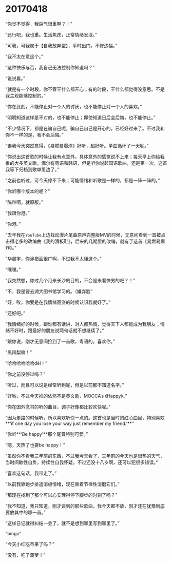 # 20170418

“你觉不觉得，我戾气很重啊？！”

“还行吧，我也重。生活焦虑，正常情绪发泄。”

“可我，可我属于【自我放弃型】，平时出门，不修边幅。”

“我不太在意这个。”

“这种快乐与否，我自己无法控制你知道吗？”

“说说看。”

“就是有一个时段，你不管干什么都开心；有的时段，干什么都觉得没意思。不是我主观能够控制的。”

“你在此刻，不能停止对一个人的讨厌，也不能停止对一个人的喜欢。”

“明明知道这样是不对的，也不能停止；即使知道日后会后悔，也不能停止。”

“不少情况下，都是在骗自己呢，骗自己自己是开心的，已经好过来了。不过我和你不一样的是，我不会后悔。”

“诶我今天突然觉得，《易燃易爆炸》好听，超好听。单曲循环了一天呢。”

“你说出这首歌的时候让我有点意外，具体意外的感觉说不上来；每天早上你给我推的大多英文歌，偶尔有粤语和韩语，但是听你说起国语歌曲，还是第一次，这首我等下归档到歌单里边了。”

“之前也听过，可今天停不下来；可能情绪和听歌是一样的，都是一阵一阵的。”

“你听哪个版本的呢？”

“陈粒啊，就原版。”

“我跟你港。”

“你港。”

“去年我在`YouTube`上边找动漫片尾曲原声完整版MV的时候，无意间看到一首被点击得老多的改编曲《我的滑板鞋》，后来的几期里的改编，就有了这首《易燃易爆炸》。”

“华晨宇，你涉猎面很广啊，不过我不太懂这个。”

“嘿嘿。”

“我突然想，你过几个月来长沙的目的，不会是来看快男的吧？！”

“不，我是要去湖大图书馆学习的。（嫌弃脸”

“好，唉，你要是在我情绪高涨的时候认识我就好了。”

“还好吧。”

“我情绪好的时候，跟谁都有话讲，对人都热情，觉得天下人都能成为我朋友；情绪不好时，跟最好的朋友说两句话就不想继续了。”

“跟你说，刚才无意间捡到了一首歌，粤语的，喜欢你。”

“黑凤梨嘛！”

“哈哈哈哈哈哈dèi！”

“你之前没停过吗？”

“听过，而且可以说是经常听到呢，但是以前都不知道名字。”

“好哟，不过今天推的依然不是英文歌，MOCCA‘s 《Happy》。”

“你在国外念书的听的曲目，调子好像都比较欢快呢。”

“因为走路的时候听，所以喜欢听快一点的。这首也是当时的红心曲目，特别喜欢**‘if one day you lose your way just remember my friend.’**”

“你听**‘Be happy’**那个尾音特别可爱。”

“嗯，天热了也要be happy！”

“虽然你不看我三年前的东西，不过我今天看了，三年前的今天也是很热的天气，当时间歇性自负，持续性自我怀疑，不过还没十八岁啊，还可以犯很多错误。”

“喜欢这句话，我带走了。”

“以前我靠跑步排遣消极情绪，现在靠着节律性消磨它们。”

“那现在找到了那个可以心安理得停下脚步的时刻了吗？”

“我不知道，我只知道，刚才谈到的那些歌曲，我今天都不放，刚才还在犹豫到底要放其中的哪一首。”

“这样日记就得纠结一会了，就不是想到哪里写到哪里了。”

“bingo”

“今天小红吃苹果了吗？”

“没有，吃了菠萝！”
